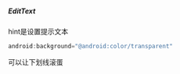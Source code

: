##### EditText

hint是设置提示文本

```kotlin
android:background="@android:color/transparent"
```

可以让下划线滚蛋